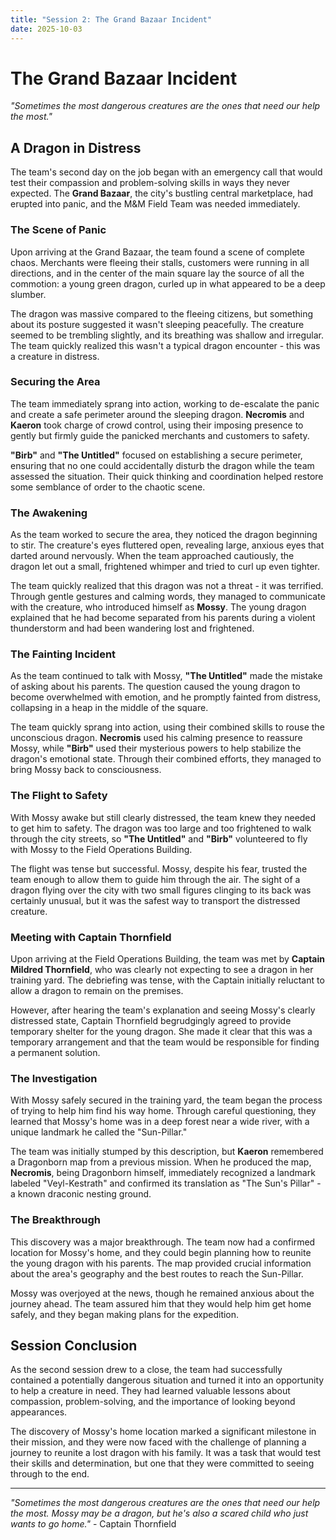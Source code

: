 ```yaml
---
title: "Session 2: The Grand Bazaar Incident"
date: 2025-10-03
---
```


# The Grand Bazaar Incident

*"Sometimes the most dangerous creatures are the ones that need our help the most."*

## A Dragon in Distress

The team's second day on the job began with an emergency call that would test their compassion and problem-solving skills in ways they never expected. The **Grand Bazaar**, the city's bustling central marketplace, had erupted into panic, and the M&M Field Team was needed immediately.

### The Scene of Panic

Upon arriving at the Grand Bazaar, the team found a scene of complete chaos. Merchants were fleeing their stalls, customers were running in all directions, and in the center of the main square lay the source of all the commotion: a young green dragon, curled up in what appeared to be a deep slumber.

The dragon was massive compared to the fleeing citizens, but something about its posture suggested it wasn't sleeping peacefully. The creature seemed to be trembling slightly, and its breathing was shallow and irregular. The team quickly realized this wasn't a typical dragon encounter - this was a creature in distress.

### Securing the Area

The team immediately sprang into action, working to de-escalate the panic and create a safe perimeter around the sleeping dragon. **Necromis** and **Kaeron** took charge of crowd control, using their imposing presence to gently but firmly guide the panicked merchants and customers to safety.

**"Birb"** and **"The Untitled"** focused on establishing a secure perimeter, ensuring that no one could accidentally disturb the dragon while the team assessed the situation. Their quick thinking and coordination helped restore some semblance of order to the chaotic scene.

### The Awakening

As the team worked to secure the area, they noticed the dragon beginning to stir. The creature's eyes fluttered open, revealing large, anxious eyes that darted around nervously. When the team approached cautiously, the dragon let out a small, frightened whimper and tried to curl up even tighter.

The team quickly realized that this dragon was not a threat - it was terrified. Through gentle gestures and calming words, they managed to communicate with the creature, who introduced himself as **Mossy**. The young dragon explained that he had become separated from his parents during a violent thunderstorm and had been wandering lost and frightened.

### The Fainting Incident

As the team continued to talk with Mossy, **"The Untitled"** made the mistake of asking about his parents. The question caused the young dragon to become overwhelmed with emotion, and he promptly fainted from distress, collapsing in a heap in the middle of the square.

The team quickly sprang into action, using their combined skills to rouse the unconscious dragon. **Necromis** used his calming presence to reassure Mossy, while **"Birb"** used their mysterious powers to help stabilize the dragon's emotional state. Through their combined efforts, they managed to bring Mossy back to consciousness.

### The Flight to Safety

With Mossy awake but still clearly distressed, the team knew they needed to get him to safety. The dragon was too large and too frightened to walk through the city streets, so **"The Untitled"** and **"Birb"** volunteered to fly with Mossy to the Field Operations Building.

The flight was tense but successful. Mossy, despite his fear, trusted the team enough to allow them to guide him through the air. The sight of a dragon flying over the city with two small figures clinging to its back was certainly unusual, but it was the safest way to transport the distressed creature.

### Meeting with Captain Thornfield

Upon arriving at the Field Operations Building, the team was met by **Captain Mildred Thornfield**, who was clearly not expecting to see a dragon in her training yard. The debriefing was tense, with the Captain initially reluctant to allow a dragon to remain on the premises.

However, after hearing the team's explanation and seeing Mossy's clearly distressed state, Captain Thornfield begrudgingly agreed to provide temporary shelter for the young dragon. She made it clear that this was a temporary arrangement and that the team would be responsible for finding a permanent solution.

### The Investigation

With Mossy safely secured in the training yard, the team began the process of trying to help him find his way home. Through careful questioning, they learned that Mossy's home was in a deep forest near a wide river, with a unique landmark he called the "Sun-Pillar."

The team was initially stumped by this description, but **Kaeron** remembered a Dragonborn map from a previous mission. When he produced the map, **Necromis**, being Dragonborn himself, immediately recognized a landmark labeled "Veyl-Kestrath" and confirmed its translation as "The Sun's Pillar" - a known draconic nesting ground.

### The Breakthrough

This discovery was a major breakthrough. The team now had a confirmed location for Mossy's home, and they could begin planning how to reunite the young dragon with his parents. The map provided crucial information about the area's geography and the best routes to reach the Sun-Pillar.

Mossy was overjoyed at the news, though he remained anxious about the journey ahead. The team assured him that they would help him get home safely, and they began making plans for the expedition.

## Session Conclusion

As the second session drew to a close, the team had successfully contained a potentially dangerous situation and turned it into an opportunity to help a creature in need. They had learned valuable lessons about compassion, problem-solving, and the importance of looking beyond appearances.

The discovery of Mossy's home location marked a significant milestone in their mission, and they were now faced with the challenge of planning a journey to reunite a lost dragon with his family. It was a task that would test their skills and determination, but one that they were committed to seeing through to the end.

---

*"Sometimes the most dangerous creatures are the ones that need our help the most. Mossy may be a dragon, but he's also a scared child who just wants to go home."* - Captain Thornfield